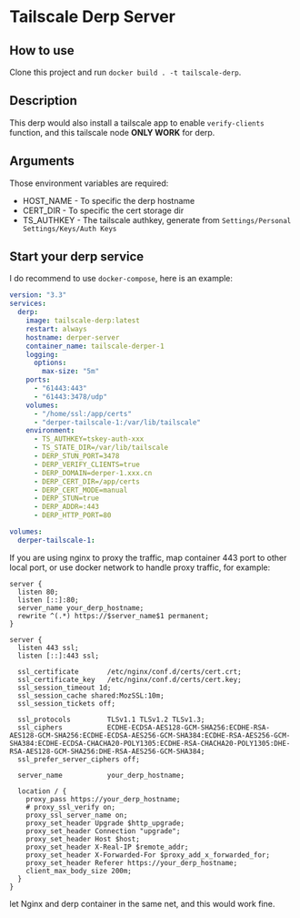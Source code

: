 # Tailscale Derp Server

## How to use

Clone this project and run `docker build . -t tailscale-derp`.

## Description

This derp would also install a tailscale app to enable `verify-clients` function, and this tailscale node **ONLY WORK** for derp.

## Arguments

Those environment variables are required:

* HOST_NAME     - To specific the derp hostname
* CERT_DIR      - To specific the cert storage dir
* TS_AUTHKEY    - The tailscale authkey, generate from `Settings/Personal Settings/Keys/Auth Keys`

## Start your derp service

I do recommend to use `docker-compose`, here is an example:

```yaml
version: "3.3"
services:
  derp:
    image: tailscale-derp:latest
    restart: always
    hostname: derper-server
    container_name: tailscale-derper-1
    logging:
      options:
        max-size: "5m"
    ports:
      - "61443:443"
      - "61443:3478/udp"
    volumes:
      - "/home/ssl:/app/certs" 
      - "derper-tailscale-1:/var/lib/tailscale"
    environment:
      - TS_AUTHKEY=tskey-auth-xxx
      - TS_STATE_DIR=/var/lib/tailscale
      - DERP_STUN_PORT=3478
      - DERP_VERIFY_CLIENTS=true
      - DERP_DOMAIN=derper-1.xxx.cn
      - DERP_CERT_DIR=/app/certs
      - DERP_CERT_MODE=manual
      - DERP_STUN=true
      - DERP_ADDR=:443
      - DERP_HTTP_PORT=80

volumes:
  derper-tailscale-1:
```

If you are using nginx to proxy the traffic, map container 443 port to other local port, or use docker network to handle proxy traffic, for example:

```nginx
server {
  listen 80;
  listen [::]:80;
  server_name your_derp_hostname;
  rewrite ^(.*) https://$server_name$1 permanent;
}

server {
  listen 443 ssl;
  listen [::]:443 ssl;

  ssl_certificate       /etc/nginx/conf.d/certs/cert.crt;
  ssl_certificate_key   /etc/nginx/conf.d/certs/cert.key;
  ssl_session_timeout 1d;
  ssl_session_cache shared:MozSSL:10m;
  ssl_session_tickets off;

  ssl_protocols         TLSv1.1 TLSv1.2 TLSv1.3;
  ssl_ciphers           ECDHE-ECDSA-AES128-GCM-SHA256:ECDHE-RSA-AES128-GCM-SHA256:ECDHE-ECDSA-AES256-GCM-SHA384:ECDHE-RSA-AES256-GCM-SHA384:ECDHE-ECDSA-CHACHA20-POLY1305:ECDHE-RSA-CHACHA20-POLY1305:DHE-RSA-AES128-GCM-SHA256:DHE-RSA-AES256-GCM-SHA384;
  ssl_prefer_server_ciphers off;

  server_name           your_derp_hostname;
  
  location / {
    proxy_pass https://your_derp_hostname;
    # proxy_ssl_verify on;
    proxy_ssl_server_name on;
    proxy_set_header Upgrade $http_upgrade;
    proxy_set_header Connection "upgrade";
    proxy_set_header Host $host;
    proxy_set_header X-Real-IP $remote_addr;
    proxy_set_header X-Forwarded-For $proxy_add_x_forwarded_for;
    proxy_set_header Referer https://your_derp_hostname;
    client_max_body_size 200m;
  }
}
```

let Nginx and derp container in the same net, and this would work fine.
